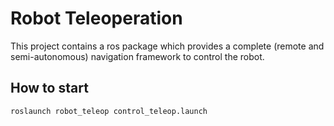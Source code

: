 # Robot Teleoperation

This project contains a ros package which provides a complete (remote and semi-autonomous) navigation framework to control the robot.

## How to start
```sh
roslaunch robot_teleop control_teleop.launch 
```